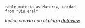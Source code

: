 ```dataview
table materia as Materia, unidad
from "Bio gral"
```

*Indice creado con el plugin [dataview](obsidian://show-plugin?id=dataview)*